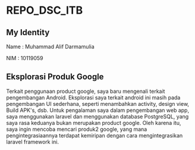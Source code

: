 # REPO_DSC_ITB

## My Identity

Name : Muhammad Alif Darmamulia

NIM : 10119059


## Eksplorasi Produk Google

Terkait penggunaan product google, saya baru mengenali terkait pengembangan Android. Eksplorasi saya terkait android ini masih pada pengembangan UI sederhana, seperti menambahkan activity, design view, Build APK's, dsb. Untuk pengalaman saya dalam pengembangan web app, saya menggunakan laravel dan menggunakan database PostgreSQL, yang saya rasa keduanya bukan merupakan product google. Oleh karena itu, saya ingin mencoba mencari produk2 google, yang mana pengintegrasiaannya terdapat kemiripan dengan cara mengintegrasikan laravel framework ini.

